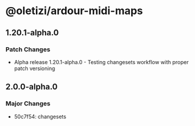 # @oletizi/ardour-midi-maps

## 1.20.1-alpha.0

### Patch Changes

- Alpha release 1.20.1-alpha.0 - Testing changesets workflow with proper patch versioning

## 2.0.0-alpha.0

### Major Changes

- 50c7f54: changesets
